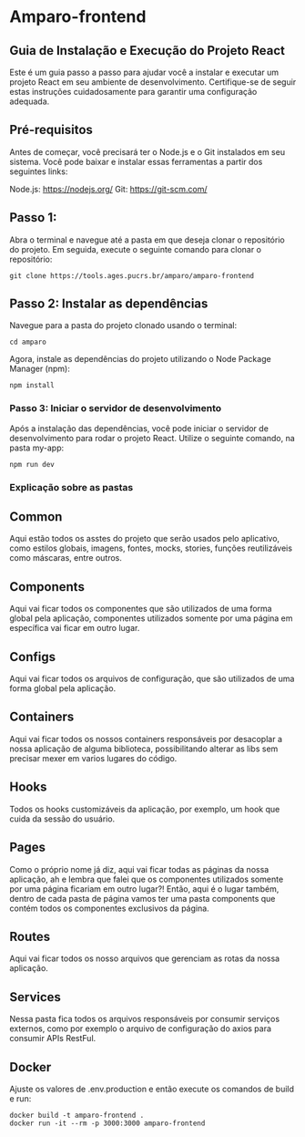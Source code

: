 # Amparo-frontend

## Guia de Instalação e Execução do Projeto React

Este é um guia passo a passo para ajudar você a instalar e executar um projeto React em seu ambiente de desenvolvimento. Certifique-se de seguir estas instruções cuidadosamente para garantir uma configuração adequada.

## Pré-requisitos

Antes de começar, você precisará ter o Node.js e o Git instalados em seu sistema. Você pode baixar e instalar essas ferramentas a partir dos seguintes links:

Node.js: https://nodejs.org/
Git: https://git-scm.com/

## Passo 1:

Abra o terminal e navegue até a pasta em que deseja clonar o repositório do projeto. Em seguida, execute o seguinte comando para clonar o repositório:

```
git clone https://tools.ages.pucrs.br/amparo/amparo-frontend
```

## Passo 2: Instalar as dependências

Navegue para a pasta do projeto clonado usando o terminal:

```
cd amparo
```

Agora, instale as dependências do projeto utilizando o Node Package Manager (npm):

```
npm install
```

### Passo 3: Iniciar o servidor de desenvolvimento

Após a instalação das dependências, você pode iniciar o servidor de desenvolvimento para rodar o projeto React. Utilize o seguinte comando, na pasta my-app:

```
npm run dev
```

### Explicação sobre as pastas

## Common

Aqui estão todos os asstes do projeto que serão usados ​​pelo aplicativo, como estilos globais, imagens, fontes, mocks, stories, funções reutilizáveis como máscaras, entre outros.

## Components

Aqui vai ficar todos os componentes que são utilizados de uma forma global pela aplicação, componentes utilizados somente por uma página em específica vai ficar em outro lugar.

## Configs

Aqui vai ficar todos os arquivos de configuração, que são utilizados de uma forma global pela aplicação.

## Containers

Aqui vai ficar todos os nossos containers responsáveis por desacoplar a nossa aplicação de alguma biblioteca, possibilitando alterar as libs sem precisar mexer em varios lugares do código.

## Hooks

Todos os hooks customizáveis da aplicação, por exemplo, um hook que cuida da sessão do usuário.

## Pages

Como o próprio nome já diz, aqui vai ficar todas as páginas da nossa aplicação, ah e lembra que falei que os componentes utilizados somente por uma página ficariam em outro lugar?! Então, aqui é o lugar também, dentro de cada pasta de página vamos ter uma pasta components que contém todos os componentes exclusivos da página.

## Routes

Aqui vai ficar todos os nosso arquivos que gerenciam as rotas da nossa aplicação.

## Services

Nessa pasta fica todos os arquivos responsáveis por consumir serviços externos, como por exemplo o arquivo de configuração do axios para consumir APIs RestFul.

## Docker

Ajuste os valores de .env.production e então execute os comandos de build e run:

```
docker build -t amparo-frontend .
docker run -it --rm -p 3000:3000 amparo-frontend
```
